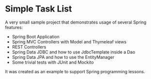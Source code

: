 # Simple Task List
A very small sample project that demonstrates usage of several Spring features:
* Spring Boot Application
* Spring MVC Controllers with Model and Thymeleaf views
* REST Controllers
* Spring Data JDBC and how to use JdbcTemplate inside a Dao
* Spring Data JPA and how to use the EntityManager
* Some trivial tests with JUnit and Mockito

It was created as an example to support Spring programming lessons.
